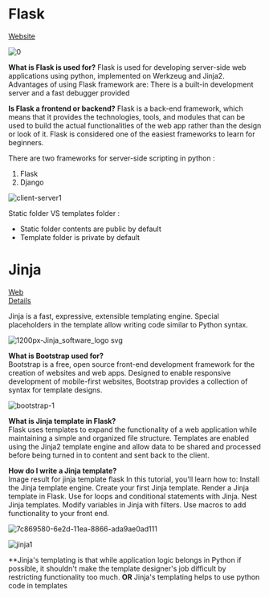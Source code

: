 # Flask
[Website](flask.pocoo.org)

![0](https://user-images.githubusercontent.com/33677647/195225107-3d0b1e67-c6f4-4fbe-b934-f2a0a5abc337.png)

**What is Flask is used for?**
Flask is used for developing server-side web applications using python, implemented on Werkzeug and Jinja2. Advantages of using Flask framework are: There is a built-in development server and a fast debugger provided

**Is Flask a frontend or backend?**
Flask is a back-end framework, which means that it provides the technologies, tools, and modules that can be used to build the actual functionalities of the web app rather than the design or look of it. Flask is considered one of the easiest frameworks to learn for beginners.

There are two frameworks for server-side scripting in python :
1) Flask
2) Django

![client-server1](https://user-images.githubusercontent.com/33677647/195851583-b149e97f-e25f-4c81-818c-557cfb28955b.jpg)

Static folder VS templates folder :

- Static folder contents are public by default
- Template folder is private by default

# Jinja 

[Web](jinja.pocoo.com)<br />
[Details](https://jinja.palletsprojects.com/en/3.0.x/)

Jinja is a fast, expressive, extensible templating engine. Special placeholders in the template allow writing code similar to Python syntax.

![1200px-Jinja_software_logo svg](https://user-images.githubusercontent.com/33677647/195970924-91270435-21e0-46b4-8302-fb670a279b16.png)

**What is Bootstrap used for?** <br />
Bootstrap is a free, open source front-end development framework for the creation of websites and web apps. Designed to enable responsive development of mobile-first websites, Bootstrap provides a collection of syntax for template designs.

![bootstrap-1](https://user-images.githubusercontent.com/33677647/195992763-21724663-4e38-46b4-809b-c578f9e26600.jpg)

**What is Jinja template in Flask?** <br />
Flask uses templates to expand the functionality of a web application while maintaining a simple and organized file structure. Templates are enabled using the Jinja2 template engine and allow data to be shared and processed before being turned in to content and sent back to the client.

**How do I write a Jinja template?** <br />
Image result for jinja template flask
In this tutorial, you'll learn how to:
Install the Jinja template engine.
Create your first Jinja template.
Render a Jinja template in Flask.
Use for loops and conditional statements with Jinja.
Nest Jinja templates.
Modify variables in Jinja with filters.
Use macros to add functionality to your front end.

![7c869580-6e2d-11ea-8866-ada9ae0ad111](https://user-images.githubusercontent.com/33677647/195971369-ff1507da-4a0f-4a25-b0c4-3fa2a553ffef.png)

![jinja1](https://user-images.githubusercontent.com/33677647/195971361-c5408bd4-0e92-4540-9c48-0afd892f5220.png)

**Jinja's templating is that while application logic belongs in Python if possible, it shouldn't make the template designer's job difficult by restricting functionality too much.
**OR**
Jinja's templating helps to use python code in templates




